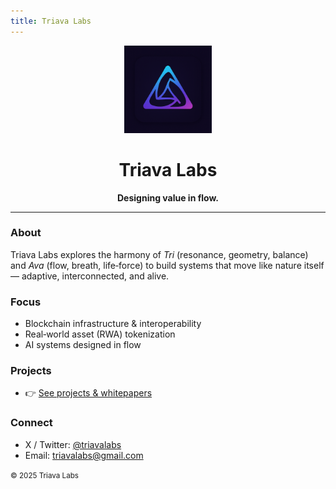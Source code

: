```yaml
---
title: Triava Labs
---
```


<p align="center">
  <img src="assets/img/triava_logo.png" width="140" alt="Triava Labs logo" />
</p>

<h1 align="center">Triava Labs</h1>
<p align="center"><strong>Designing value in flow.</strong></p>

---

### About
Triava Labs explores the harmony of <em>Tri</em> (resonance, geometry, balance) and <em>Ava</em> (flow, breath, life‑force) to build systems that move like nature itself — adaptive, interconnected, and alive.

### Focus
- Blockchain infrastructure & interoperability  
- Real‑world asset (RWA) tokenization  
- AI systems designed in flow  

### Projects
- 👉 <a href="projects.md">See projects & whitepapers</a>

### Connect
- X / Twitter: <a href="https://x.com/triavalabs">@triavalabs</a>
- Email: triavalabs@gmail.com

<small>© 2025 Triava Labs</small>
